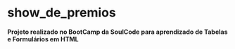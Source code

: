 # show_de_premios

**Projeto realizado no BootCamp da SoulCode para aprendizado de Tabelas e Formulários em HTML**
